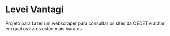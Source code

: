 # Levei Vantagi

Projeto para fazer um webscraper para consultar os sites da CEDET e achar em qual os livros estão mais baratos.
